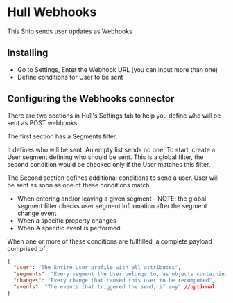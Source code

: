 # Hull Webhooks

This Ship sends user updates as Webhooks

##  Installing

- Go to Settings, Enter the Webhook URL (you can input more than one)
- Define conditions for User to be sent

## Configuring the Webhooks connector

There are two sections in Hull's Settings tab to help you define who will be sent as POST webhooks.

The first section has a Segments filter.

It defines who will be sent. An empty list sends no one. To start, create a User segment defining who should be sent. This is a global filter, the second condition would be checked only if the User matches this filter.

The Second section defines additional conditions to send a user. User will be sent as soon as one of these conditions match.

- When entering and/or leaving a given segment - NOTE: the global segment filter checks user segment information after the segment change event
- When a specific property changes
- When A specific event is performed.

When one or more of these conditions are fullfilled, a complete payload comprised of:

```json
{
  "user": "The Entire User profile with all attributes",
  "segments": "Every segment the User belongs to, as objects containing unique Segment IDs",
  "changes": "Every change that caused this user to be recomputed",
  "events": "The events that triggered the send, if any" //optional
}
```
